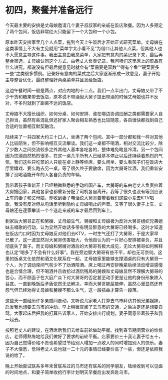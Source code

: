 # 初四，聚餐并准备远行


今天最主要的安排是丈母娘邀请几个妻子叔叔家的亲戚在饭店聚餐。因为人多预定了两个包间，饭店非常红火只能留下一个大包和一个小包。

原本昨天安排家里几个人点菜，拖到今天上午饭后才开始正式研究菜单。丈母娘在这类事情上不大有主见就用“菜单字太小看不见”为借口让其他人点菜，但其他人也不大愿意主导这件事。我出主意由我念菜单，大家把有意向的菜记录下来，最后再整合筛选。丈母娘认同这个方式，由老丈人负责记录。我问咱们这里席上的菜品有什么讲究，都说没有但最后提意见时就会有“菜需要是双数”“得有个鱼”“硬菜要多一些”之类很多惯例。记录好有意向的菜式之后大家逐渐形成一致意见，妻子开始主导整合优化，最终整理好两桌菜单并且发给饭店。

这边午餐时间一般是两点，对应内地的十二点。我们一点半出门，丈母娘又带了不少干货和糖果带去饭店，原本说不带酒但大舅子提出带酒的时候丈母娘也并不反对，不多时就到了距离不远的饭店。

丈母娘不大擅长组织，如何分桌、如何安排、谁在哪边协调应酬之类都需要家人自己担当，虽然有些混乱但还好家人聚会相互熟悉也比较随意，各自很快都找到自己合适的位置相互默契融洽。

陆续来了一共四家大约三十口人，坐满了两个包间。其中一部分都和我一样对其他人比较陌生，但不影响相互交流攀谈。我们这一桌都不喝酒，相对交流比较少，除了少数人之间交流较多之外其他人基本各吃各的，整体难免略显冷清。另一个包间因为饮酒自然热烈很多，在这一桌几乎所有人已经基本停止以后还持续着热烈的气氛。我们这些只吃菜的人只能在桌上静等终席，要么闲坐、要么看孩子们在饭店大厅里嬉戏、要么跑去另一桌。等了很久终于要散席，因为大舅哥饮酒，我们重新安排了没喝酒能开车的人各自负责的车辆。

我带着孩子重新开上已经稍微熟悉的手动档国产车，大舅哥的车由老丈人负责拉着大舅嫂回家，其他各家也都重新分配了司机各自离开。我等了很久也没有等到应该上车的妻子和丈母娘，却收到妻子电话说大舅哥要带着我们这些小辈去KTV唱歌，我没有反对但从电话里听到隐约丈母娘喝止的声音。又等了很久妻子上车，丈母娘还在逐家攀谈一个个送走亲戚的车才最后回到车上。

到家后大舅哥正在和舅嫂、丈母娘生气，舅嫂和丈母娘极为反对大舅哥组织兄弟姐妹去唱歌的行动，认为显然开始话多带有明显醉意的大舅哥已经喝多。这时才知道在饭店门口时因为丈母娘反对他们去KTV，一时生气还打了大舅哥，于是大家早已散了。这一波显然对大舅哥伤害极大，令他自认为的一片好心安排被辜负，并且彻底失了面子。而丈母娘和舅嫂对酒后的大舅哥有极大成见，无论大舅哥如何解释也认定“喝多了不会有什么好事”。我在旁边替大舅哥有些不平，却也无可奈何。这里的饭桌文化依然和酒文化联系在一起，丈母娘家里能够支撑酒桌的只有大舅哥一个人，为了调动席间气氛少不了劝酒陪酒。席上喝过再安排晚辈后续活动增进感情也是合情合理，但不喝酒并且收拾过酒后残局的舅嫂和丈母娘显然不理解大舅哥的苦心，而不顾面子在大庭广众下对大舅哥的否定甚至动手更是让他的身份形象跌入谷底。一直到晚饭后矛盾依然无法解决，幸而大舅哥能屈能伸，虽然心里显然还有怨气但已经劝得丈母娘和舅嫂不那么生气，这一段插曲才算告一段落。

这些天一直经历许多亲戚间走动，又听说几家老人打算去乌市拜访其他兄弟姐妹，启发我也想要去乌市的冲动。早上稍微查阅了去乌市的交通，之后决定还是想要自驾。大家起床后把我的打算告诉家人，开始安排出行规划，妻子同意带着孩子和我一起去。

按照老丈人的建议，在酒席后我们去给车前轮做动平衡。找到春节期间营业的维修店，老师傅熟练地给我们做好了要求的前轮平衡。店家要价三十我让妻子给五十，因为自己觉得价格不贵也希望过节给别人增加一点收入的同时增加别人的快乐。妻子不大情愿，觉得老丈人说也就一二十元的事情已经要价高了一些，但还是依照我说的给了。

晚上开始尝试联系多年未曾联系过的乌市还有联系的同学朋友，陆续收到可以见面的时间地点，和妻子简单收拾行李计划明天早餐后出发奔赴乌市。
